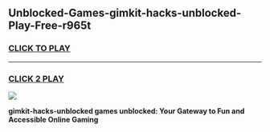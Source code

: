 
## Unblocked-Games-gimkit-hacks-unblocked-Play-Free-r965t
<h3>
<a href="https://premium76.site?title=gimkit-hacks-unblocked&ref=23A">CLICK TO PLAY</a></h3>
<hr>

<h3>
<a href="https://premium76.site?title=gimkit-hacks-unblocked&ref=23A">CLICK 2 PLAY</a>
  
</h3>

<a href="https://premium76.site?title=gimkit-hacks-unblocked&ref=23A"><img src="https://clearcache.store/games.png"></a>


**gimkit-hacks-unblocked games unblocked: Your Gateway to Fun and Accessible Online Gaming**

